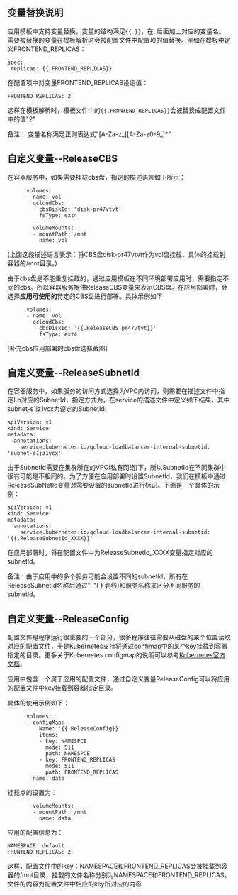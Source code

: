﻿## 变量替换说明

应用模板中支持变量替换，变量的结构满足`{{.}}`，在`.`后面加上对应的变量名。需要被替换的变量在模板解析时会被配置文件中配置项的值替换。例如在模板中定义FRONTEND_REPLICAS：
```
spec:
 replicas: {{.FRONTEND_REPLICAS}}
```

在配置项中对变量FRONTEND_REPLICAS设定值：

```
FRONTEND_REPLICAS: 2
```
这样在模板解析时，模板文件中的`{{.FRONTEND_REPLICAS}}`会被替换成配置文件中的值"2"

备注： 变量名称满足正则表达式"[A-Za-z_][A-Za-z0-9_]*"

## 自定义变量--ReleaseCBS

在容器服务中，如果需要挂载cbs盘，指定的描述语言如下所示：

```
      volumes:
      - name: vol
        qcloudCbs:
          cbsDiskId: 'disk-pr47vtvt'
          fsType: ext4
```
```
        volumeMounts:
        - mountPath: /mnt
          name: vol
```
(上面这段描述语言表示：将CBS盘disk-pr47vtvt作为vol盘挂载，具体的挂载到容器的/mnt目录。)

由于cbs盘是不能重复挂载的，通过应用模板在不同环境部署应用时，需要指定不同的cbs。所以容器服务提供ReleaseCBS变量来表示CBS盘。在应用部署时，会选择**应用可使用的**特定的CBS盘进行部署。具体示例如下

```
      volumes:
      - name: vol
        qcloudCbs:
          cbsDiskId: '{{.ReleaseCBS_pr47vtvt}}'
          fsType: ext4
```

[补充cbs应用部署时cbs盘选择截图]

## 自定义变量--ReleaseSubnetId

在容器服务中，如果服务的访问方式选择为VPC内访问，则需要在描述文件中指定Lb对应的SubnetId，指定方式为，在service的描述文件中定义如下结果，其中subnet-s1jz1ycx为设定的SubnetId.
```
apiVersion: v1
kind: Service
metadata:
  annotations:
    service.kubernetes.io/qcloud-loadbalancer-internal-subnetid: 'subnet-s1jz1ycx'
```
由于SubnetId需要在集群所在的VPC(私有网络)下，所以SubnetId在不同集群中很有可能是不相同的。为了方便在应用部署时设置SubnetId，我们在模板中通过ReleaseSubNetId变量对需要设置的subnetId进行标识。下面是一个具体的示例：
```
apiVersion: v1
kind: Service
metadata:
  annotations:
    service.kubernetes.io/qcloud-loadbalancer-internal-subnetid: '{{.ReleaseSubnetId_XXXX}}'
```
在应用部署时，将在配置文件中为ReleaseSubnetId_XXXX变量指定对应的subnetId。

备注：由于应用中的多个服务可能会设置不同的subnetId，所有在ReleaseSubnetId名称后通过"_"(下划线)和服务名称来区分不同服务的subnetId。

## 自定义变量--ReleaseConfig

配置文件是程序运行很重要的一个部分，很多程序往往需要从磁盘的某个位置读取对应的配置文件，于是Kubernetes支持将通过confimap中的某个key挂载到容器指定的目录。更多关于Kubernetes configmap的说明可以参考[Kubernetes官方文档][1]。

应用中包含一个属于应用的配置文件，通过自定义变量ReleaseConfig可以将应用的配置文件中key挂载到容器指定目录。

具体的使用示例如下：
```
      volumes:
      - configMap:
          Name: '{{.ReleaseConfig}}'
          items:
          - key: NAMESPCE
            mode: 511
            path: NAMESPCE
          - key: FRONTEND_REPLICAS
            mode: 511
            path: FRONTEND_REPLICAS
        name: data
```

挂载点的设置为：
```
        volumeMounts:
        - mountPath: /mnt
          name: data
```

应用的配置信息为：
```
NAMESPACE: default
FRONTEND_REPLICAS: 2
```

这样，配置文件中的key：NAMESPACE和FRONTEND_REPLICAS会被挂载到容器的/mnt目录，挂载的文件名称分别为NAMESPACE和FRONTEND_REPLICAS。文件的内容为配置文件中相应的key所对应的内容

[1]: https://kubernetes.io/docs/tasks/configure-pod-container/configure-pod-configmap/